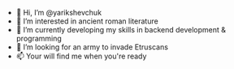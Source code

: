 - 👋 Hi, I’m @yarikshevchuk
- 👀 I’m interested in ancient roman literature
- 🌱 I’m currently developing my skills in backend development & programming
- 💞️ I’m looking for an army to invade Etruscans 
- 📫 Your will find me when you're ready

<!---
yarikshevchuk/yarikshevchuk is a ✨ special ✨ repository because its `README.md` (this file) appears on your GitHub profile.
You can click the Preview link to take a look at your changes.
--->
